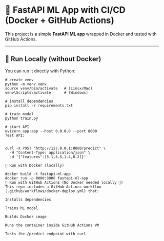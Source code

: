 # 🚀 FastAPI ML App with CI/CD (Docker + GitHub Actions)

This project is a simple **FastAPI ML app** wrapped in Docker and tested with GitHub Actions.

---

## 🔹 Run Locally (without Docker)
You can run it directly with Python:

```
# create venv
python -m venv venv
source venv/bin/activate   # (Linux/Mac)
venv\Scripts\activate      # (Windows)

# install dependencies
pip install -r requirements.txt

# train model
python train.py

# start API
uvicorn app:app --host 0.0.0.0 --port 8000
Test API:


curl -X POST "http://127.0.0.1:8000/predict" \
  -H "Content-Type: application/json" \
  -d '{"features":[5.1,3.5,1.4,0.2]}'
  
🔹 Run with Docker (locally)

docker build -t fastapi-ml-app .
docker run -p 8000:8000 fastapi-ml-app
🔹 Run with GitHub Actions (No Docker needed locally 🎉)
This repo includes a GitHub Actions workflow (.github/workflows/docker-deploy.yml) that:

Installs dependencies

Trains ML model

Builds Docker image

Runs the container inside GitHub Actions VM

Tests the /predict endpoint with curl